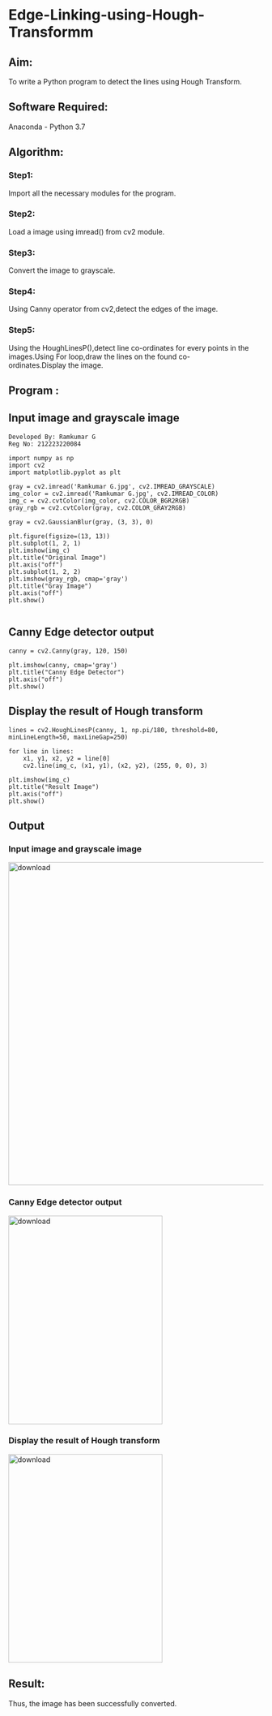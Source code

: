 # Edge-Linking-using-Hough-Transformm
## Aim:
To write a Python program to detect the lines using Hough Transform.

## Software Required:
Anaconda - Python 3.7

## Algorithm:
### Step1:

Import all the necessary modules for the program.
### Step2:

Load a image using imread() from cv2 module.
### Step3:

Convert the image to grayscale.
### Step4:

Using Canny operator from cv2,detect the edges of the image.
### Step5:

Using the HoughLinesP(),detect line co-ordinates for every points in the images.Using For loop,draw the lines on the found co-ordinates.Display the image.

## Program :

## Input image and grayscale image
```
Developed By: Ramkumar G
Reg No: 212223220084

import numpy as np
import cv2
import matplotlib.pyplot as plt

gray = cv2.imread('Ramkumar G.jpg', cv2.IMREAD_GRAYSCALE)
img_color = cv2.imread('Ramkumar G.jpg', cv2.IMREAD_COLOR)
img_c = cv2.cvtColor(img_color, cv2.COLOR_BGR2RGB)
gray_rgb = cv2.cvtColor(gray, cv2.COLOR_GRAY2RGB)

gray = cv2.GaussianBlur(gray, (3, 3), 0)

plt.figure(figsize=(13, 13))
plt.subplot(1, 2, 1)
plt.imshow(img_c)
plt.title("Original Image")
plt.axis("off")
plt.subplot(1, 2, 2)
plt.imshow(gray_rgb, cmap='gray')
plt.title("Gray Image")
plt.axis("off")
plt.show()


```
## Canny Edge detector output
```
canny = cv2.Canny(gray, 120, 150)

plt.imshow(canny, cmap='gray')
plt.title("Canny Edge Detector")
plt.axis("off")
plt.show()
```
## Display the result of Hough transform
```
lines = cv2.HoughLinesP(canny, 1, np.pi/180, threshold=80, minLineLength=50, maxLineGap=250)

for line in lines:
    x1, y1, x2, y2 = line[0]
    cv2.line(img_c, (x1, y1), (x2, y2), (255, 0, 0), 3)

plt.imshow(img_c)
plt.title("Result Image")
plt.axis("off")
plt.show()
```
## Output

### Input image and grayscale image
<img width="1027" height="637" alt="download" src="https://github.com/user-attachments/assets/a21e53cf-4381-49ec-b9f6-d36f7dd31e97" />

### Canny Edge detector output
<img width="304" height="411" alt="download" src="https://github.com/user-attachments/assets/b79a0835-b310-47bc-b2e4-1a3316a49845" />


### Display the result of Hough transform

<img width="304" height="411" alt="download" src="https://github.com/user-attachments/assets/154a931b-a09c-4261-8809-eca7a38a2252" />

## Result:
Thus, the image has been successfully converted.

